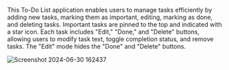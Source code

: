 This To-Do List application enables users to manage tasks efficiently by adding new tasks, marking them as important, editing, marking as done, and deleting tasks. Important tasks are pinned to the top and indicated with a star icon. Each task includes "Edit," "Done," and "Delete" buttons, allowing users to modify task text, toggle completion status, and remove tasks. The "Edit" mode hides the "Done" and "Delete" buttons.  

![Screenshot 2024-06-30 162437](https://github.com/ArfanAH/Brainwave_Matrix_Intern/assets/156053170/ccca4740-28e5-4262-91be-d02c8cbf061b)

